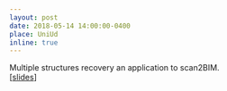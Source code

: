 ```yaml
---
layout: post
date: 2018-05-14 14:00:00-0400
place: UniUd
inline: true
---
```

Multiple structures recovery an application to scan2BIM. <br>
[<a href="../assets/talks/2018scan2bim.pdf">slides</a>]

